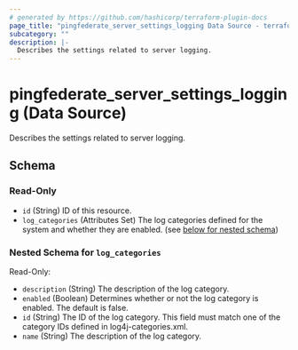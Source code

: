 ```yaml
---
# generated by https://github.com/hashicorp/terraform-plugin-docs
page_title: "pingfederate_server_settings_logging Data Source - terraform-provider-pingfederate"
subcategory: ""
description: |-
  Describes the settings related to server logging.
---
```


# pingfederate_server_settings_logging (Data Source)

Describes the settings related to server logging.



<!-- schema generated by tfplugindocs -->
## Schema

### Read-Only

- `id` (String) ID of this resource.
- `log_categories` (Attributes Set) The log categories defined for the system and whether they are enabled. (see [below for nested schema](#nestedatt--log_categories))

<a id="nestedatt--log_categories"></a>
### Nested Schema for `log_categories`

Read-Only:

- `description` (String) The description of the log category.
- `enabled` (Boolean) Determines whether or not the log category is enabled. The default is false.
- `id` (String) The ID of the log category. This field must match one of the category IDs defined in log4j-categories.xml.
- `name` (String) The description of the log category.
